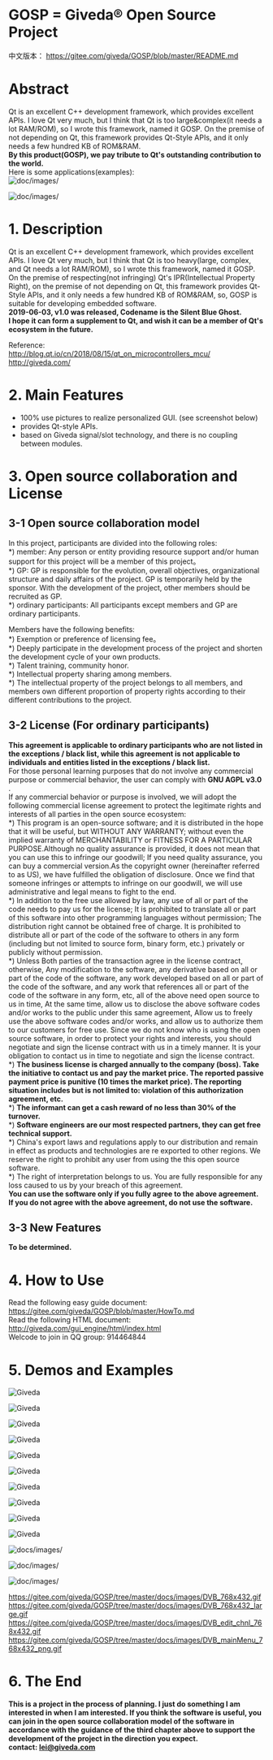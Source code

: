 # GOSP = Giveda® Open Source Project   
中文版本： https://gitee.com/giveda/GOSP/blob/master/README.md  

# Abstract  
Qt is an excellent C++ development framework, which provides excellent APIs. I love Qt very much, but I think that Qt is too large&complex(it needs a lot RAM/ROM), so I wrote this framework, named it GOSP. On the premise of not depending on Qt, this framework provides Qt-Style APIs, and it only needs a few hundred KB of ROM&RAM.  
  **By this product(GOSP), we pay tribute to Qt's outstanding contribution to the world.**   
Here is some applications(examples):   
![doc/images/](docs/images/DVB_edit_chnl_768x432.gif)

![doc/images/](docs/images/DVB_mainMenu_768x432_png.gif)


# 1. Description  
Qt is an excellent C++ development framework, which provides excellent APIs. I love Qt very much, but I think that Qt is too heavy(large, complex, and Qt needs a lot RAM/ROM), so I wrote this framework, named it GOSP.  
On the premise of respecting(not infringing) Qt's IPR(Intellectual Property Right), on the premise of not depending on Qt, this framework provides Qt-Style APIs, and it only needs a few hundred KB of ROM&RAM, so, GOSP is suitable for developing embedded software.  
  **2019-06-03, v1.0 was released, Codename is the Silent Blue Ghost.**    
  **I hope it can form a supplement to Qt, and wish it can be a member of Qt's ecosystem in the future.**    

Reference:  
http://blog.qt.io/cn/2018/08/15/qt_on_microcontrollers_mcu/  
http://giveda.com/


# 2. Main Features
* 100% use pictures to realize personalized GUI. (see screenshot below)   
* provides Qt-style APIs.   
* based on Giveda signal/slot technology, and there is no coupling between modules.  


# 3. Open source collaboration and License  
## 3-1 Open source collaboration model  
In this project, participants are divided into the following roles:   
*) member: Any person or entity providing resource support and/or human support for this project will be a member of this project。   
*) GP: GP is responsible for the evolution, overall objectives, organizational structure and daily affairs of the project. GP is temporarily held by the sponsor. With the development of the project, other members should be recruited as GP.   
*) ordinary participants: All participants except members and GP are ordinary participants.   

Members have the following benefits:   
*) Exemption or preference of licensing fee。   
*) Deeply participate in the development process of the project and shorten the development cycle of your own products.   
*) Talent training, community honor.   
*) Intellectual property sharing among members.    
*) The intellectual property of the project belongs to all members, and members own different proportion of property rights according to their different contributions to the project.    

## 3-2 License (For ordinary participants)  
 **This agreement is applicable to ordinary participants who are not listed in the exceptions / black list, while this agreement is not applicable to individuals and entities listed in the exceptions / black list.**  
For those personal learning purposes that do not involve any commercial purpose or commercial behavior, the user can comply with  **GNU AGPL v3.0** .  
If any commercial behavior or purpose is involved, we will adopt the following commercial license agreement to protect the legitimate rights and interests of all parties in the open source ecosystem:  
*) This program is an open-source software; and it is distributed in the hope that it will be useful, but WITHOUT ANY WARRANTY; without even the implied warranty of MERCHANTABILITY or FITNESS FOR A PARTICULAR PURPOSE.Although no quality assurance is provided, it does not mean that you can use this to infringe our goodwill; If you need quality assurance, you can buy a commercial version.As the copyright owner (hereinafter referred to as US), we have fulfilled the obligation of disclosure. Once we find that someone infringes or attempts to infringe on our goodwill, we will use administrative and legal means to fight to the end.   
*) In addition to the free use allowed by law, any use of all or part of the code needs to pay us for the license; It is prohibited to translate all or part of this software into other programming languages without permission; The distribution right cannot be obtained free of charge. It is prohibited to distribute all or part of the code of the software to others in any form (including but not limited to source form, binary form, etc.) privately or publicly without permission.   
*) Unless Both parties of the transaction agree in the license contract, otherwise, Any modification to the software, any derivative based on all or part of the code of the software, any work developed based on all or part of the code of the software, and any work that references all or part of the code of the software in any form, etc, all of the above need open source to us in time, At the same time, allow us to disclose the above software codes and/or works to the public under this same agreement, Allow us to freely use the above software codes and/or works, and allow us to authorize them to our customers for free use. Since we do not know who is using the open source software, in order to protect your rights and interests, you should negotiate and sign the license contract with us in a timely manner. It is your obligation to contact us in time to negotiate and sign the license contract.   
*)  **The business license is charged annually to the company (boss). Take the initiative to contact us and pay the market price. The reported passive payment price is punitive (10 times the market price). The reporting situation includes but is not limited to: violation of this authorization agreement, etc.**     
*)  **The informant can get a cash reward of no less than 30% of the turnover.**       
*)  **Software engineers are our most respected partners, they can get free technical support.**   
*) China's export laws and regulations apply to our distribution and remain in effect as products and technologies are re exported to other regions. We reserve the right to prohibit any user from using the this open source software.  
*) The right of interpretation belongs to us. You are fully responsible for any loss caused to us by your breach of this agreement.  
 **You can use the software only if you fully agree to the above agreement.**  
 **If you do not agree with the above agreement, do not use the software.**    

## 3-3 New Features
  **To be determined.**   


# 4. How to Use
Read the following easy guide document: https://gitee.com/giveda/GOSP/blob/master/HowTo.md  
Read the following HTML document: http://giveda.com/gui_engine/html/index.html    
Welcode to join in QQ group: 914464844    


# 5. Demos and Examples  

![Giveda](docs/images/configureResult1.jpeg)

![Giveda](docs/images/gCtrlButton.jpeg)

![Giveda](docs/images/gCtrlIconView.jpeg)

![Giveda](docs/images/gCtrlItem.jpeg)

![Giveda](docs/images/gCtrlLineEdit.jpeg)

![Giveda](docs/images/gCtrlListBox.jpeg)

![Giveda](docs/images/gCtrlMsgBox.jpeg)

![Giveda](docs/images/gCtrlProgressBar.jpeg)

![Giveda](docs/images/gCtrlRadioButton.jpeg)

![Giveda](docs/images/debugInfo.jpeg)

![docs/images/](docs/images/DVB_768x432.gif)

![doc/images/](docs/images/DVB_edit_chnl_768x432.gif)

![doc/images/](docs/images/DVB_mainMenu_768x432_png.gif)

https://gitee.com/giveda/GOSP/tree/master/docs/images/DVB_768x432.gif  
https://gitee.com/giveda/GOSP/tree/master/docs/images/DVB_768x432_large.gif  
https://gitee.com/giveda/GOSP/tree/master/docs/images/DVB_edit_chnl_768x432.gif  
https://gitee.com/giveda/GOSP/tree/master/docs/images/DVB_mainMenu_768x432_png.gif  


# 6. The End  
  **This is a project in the process of planning. I just do something I am interested in when I am interested. If you think the software is useful, you can join in the open source collaboration model of the software in accordance with the guidance of the third chapter above to support the development of the project in the direction you expect.**   
  **contact: lei@giveda.com**   
